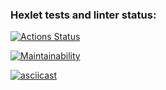 ### Hexlet tests and linter status:
[![Actions Status](https://github.com/Pech3nyka/frontend-project-44/actions/workflows/hexlet-check.yml/badge.svg)](https://github.com/Pech3nyka/frontend-project-44/actions)

[![Maintainability](https://api.codeclimate.com/v1/badges/094cdd3f3ae9bb2e9ae5/maintainability)](https://codeclimate.com/github/Pech3nyka/frontend-project-44/maintainability)

[![asciicast](https://asciinema.org/a/bZHmBQqvx5Q9fAepcLhBVbYef)](https://asciinema.org/a/bZHmBQqvx5Q9fAepcLhBVbYef)